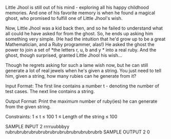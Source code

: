 Little Jhool is still out of his mind - exploring all his happy childhood memories. And one of his favorite memory is when he found a magical ghost, who promised to fulfill one of Little Jhool's wish.

Now, Little Jhool was a kid back then, and so he failed to understand what all could he have asked for from the ghost. So, he ends up asking him something very simple. (He had the intuition that he'd grow up to be a great Mathematician, and a Ruby programmer, alas!) He asked the ghost the power to join a set of *the letters r, u, b and y * into a real ruby. And the ghost, though surprised, granted Little Jhool his wish...

Though he regrets asking for such a lame wish now, but he can still generate a lot of real jewels when he's given a string. You just need to tell him, given a string, how many rubies can he generate from it?

Input Format:
The first line contains a number t - denoting the number of test cases.
The next line contains a string.

Output Format:
Print the maximum number of ruby(ies) he can generate from the given string.

Constraints:
1 ≤ t ≤ 100
1 ≤ Length of the string ≤ 100

SAMPLE INPUT 
2
rrrruubbbyy
rubrubrubrubrubrubrubrubrubrubrubrubrubrb
SAMPLE OUTPUT 
2
0
